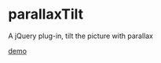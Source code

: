 # parallaxTilt
A jQuery plug-in, tilt the picture with parallax

[demo](https://lnowave.github.io/parallaxTilt/demo.html)
